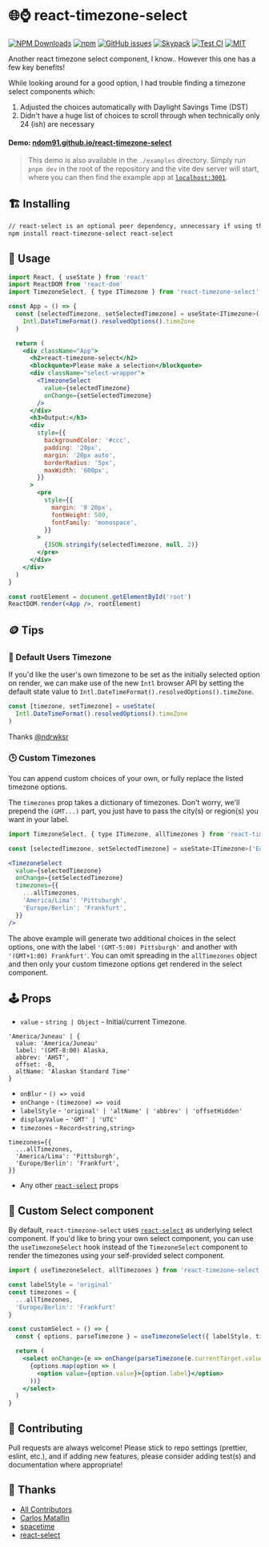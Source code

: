 # 🌐⌚ react-timezone-select

[![NPM Downloads](https://img.shields.io/npm/dm/react-timezone-select?style=flat-square)](https://www.npmjs.com/package/react-timezone-select)
[![npm](https://img.shields.io/npm/v/react-timezone-select?style=flat-square)](https://www.npmjs.com/package/react-timezone-select)
[![GitHub issues](https://img.shields.io/github/issues/ndom91/react-timezone-select?style=flat-square)](https://github.com/ndom91/react-timezone-select/issues)
[![Skypack](https://img.shields.io/badge/%3C%2F%3E-TypeScript-%230074c1.svg?style=flat-square)](https://skypack.dev/view/react-timezone-select)
[![Test CI](https://badgen.net/github/checks/ndom91/react-timezone-select/main?style=flat-square&label=tests)](https://github.com/ndom91/react-timezone-select/actions?query=workflow%3A%22Tests+CI%22)
[![MIT](https://badgen.net/badge/license/MIT/blue?style=flat-square)](https://github.com/ndom91/react-timezone-select/blob/main/LICENSE)

Another react timezone select component, I know.. However this one has a few key benefits!

While looking around for a good option, I had trouble finding a timezone select components which:

1. Adjusted the choices automatically with Daylight Savings Time (DST)
2. Didn't have a huge list of choices to scroll through when technically only 24 (ish) are necessary

#### Demo: [ndom91.github.io/react-timezone-select](https://ndom91.github.io/react-timezone-select/)

> This demo is also available in the `./examples` directory. Simply run `pnpm dev` in the root of the repository and the vite dev server will start, where you can then find the example app at [`localhost:3001`](http://localhost:3001).

## 🏗️ Installing

```bash
// react-select is an optional peer dependency, unnecessary if using the hook
npm install react-timezone-select react-select
```

## 🔭 Usage

```jsx
import React, { useState } from 'react'
import ReactDOM from 'react-dom'
import TimezoneSelect, { type ITimezone } from 'react-timezone-select'

const App = () => {
  const [selectedTimezone, setSelectedTimezone] = useState<ITimezone>(
    Intl.DateTimeFormat().resolvedOptions().timeZone
  )

  return (
    <div className="App">
      <h2>react-timezone-select</h2>
      <blockquote>Please make a selection</blockquote>
      <div className="select-wrapper">
        <TimezoneSelect
          value={selectedTimezone}
          onChange={setSelectedTimezone}
        />
      </div>
      <h3>Output:</h3>
      <div
        style={{
          backgroundColor: '#ccc',
          padding: '20px',
          margin: '20px auto',
          borderRadius: '5px',
          maxWidth: '600px',
        }}
      >
        <pre
          style={{
            margin: '0 20px',
            fontWeight: 500,
            fontFamily: 'monospace',
          }}
        >
          {JSON.stringify(selectedTimezone, null, 2)}
        </pre>
      </div>
    </div>
  )
}

const rootElement = document.getElementById('root')
ReactDOM.render(<App />, rootElement)
```

## 🪙 Tips

### 👤 Default Users Timezone

If you'd like the user's own timezone to be set as the initially selected option on render, we can make use of the new `Intl` browser API by setting the default state value to `Intl.DateTimeFormat().resolvedOptions().timeZone`.

```jsx
const [timezone, setTimezone] = useState(
  Intl.DateTimeFormat().resolvedOptions().timeZone
)
```

Thanks [@ndrwksr](https://github.com/ndom91/react-timezone-select/issues/25)

### 🕒 Custom Timezones

You can append custom choices of your own, or fully replace the listed timezone options.

The `timezones` prop takes a dictionary of timezones. Don't worry, we'll prepend the `(GMT...)` part, you just have to pass the city(s) or region(s) you want in your label.

```jsx
import TimezoneSelect, { type ITimezone, allTimezones } from 'react-timezone-select'

const [selectedTimezone, setSelectedTimezone] = useState<ITimezone>('Europe/Berlin')

<TimezoneSelect
  value={selectedTimezone}
  onChange={setSelectedTimezone}
  timezones={{
    ...allTimezones,
    'America/Lima': 'Pittsburgh',
    'Europe/Berlin': 'Frankfurt',
  }}
/>
```

The above example will generate two additional choices in the select options, one with the label `'(GMT-5:00) Pittsburgh'` and another with `'(GMT+1:00) Frankfurt'`. You can omit spreading in the `allTimezones` object and then only your custom timezone options get rendered in the select component.

## 🕹️ Props

- `value` - `string | Object` - Initial/current Timezone.
```
'America/Juneau' | {
  value: 'America/Juneau'
  label: '(GMT-8:00) Alaska,
  abbrev: 'AHST',
  offset: -8,
  altName: 'Alaskan Standard Time'
}
```
- `onBlur` - `() => void`
- `onChange` - `(timezone) => void`
- `labelStyle` - `'original' | 'altName' | 'abbrev' | 'offsetHidden'`
- `displayValue` - `'GMT' | 'UTC'`
- `timezones` - `Record<string,string>`
```
timezones={{
  ...allTimezones,
  'America/Lima': 'Pittsburgh',
  'Europe/Berlin': 'Frankfurt',
}}
```

- Any other [`react-select`](https://github.com/jedwatson/react-select#props) props

## 🎨 Custom Select component

By default, `react-timezone-select` uses [`react-select`](https://github.com/jedwatson/react-select) as underlying select component. If you'd like to bring your own select component, you can use the `useTimezoneSelect` hook instead of the `TimezoneSelect` component to render the timezones using your self-provided select component.

```jsx
import { useTimezoneSelect, allTimezones } from 'react-timezone-select'

const labelStyle = 'original'
const timezones = {
  ...allTimezones,
  'Europe/Berlin': 'Frankfurt'
}

const customSelect = () => {
  const { options, parseTimezone } = useTimezoneSelect({ labelStyle, timezones })

  return (
    <select onChange={e => onChange(parseTimezone(e.currentTarget.value))}>
      {options.map(option => (
        <option value={option.value}>{option.label}</option>
      ))}
    </select>
  )
}
```

## 🚧 Contributing

Pull requests are always welcome! Please stick to repo settings (prettier, eslint, etc.), and if adding new features, please consider adding test(s) and documentation where appropriate!

## 🙏 Thanks

- [All Contributors](https://github.com/ndom91/react-timezone-select/graphs/contributors)
- [Carlos Matallin](https://github.com/matallo/)
- [spacetime](https://github.com/spencermountain/spacetime)
- [react-select](https://react-select.com)
